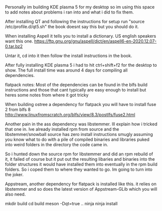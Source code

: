 Personally im building KDE plasma 5 for my desktop so im using this space to add notes about problems i ran into and what i did to fix them.

After installing QT and following the instructions for setup run "source /etc/profile.d/qt5.sh" the book doesnt say this but you should do it.



When installing Aspell it tells you to install a dictionary. US english speakers want this one. https://ftp.gnu.org/gnu/aspell/dict/en/aspell6-en-2020.12.07-0.tar.bz2

Untar it, cd into it then follow the install instructions in the book.

After fully installing KDE plasma 5 i had to hit ctrl+shift+f2 for the desktop to show. The full install time was around 4 days for compiling all dependencies. 


flatpack notes: Most of the dependencies can be found in the blfs build instructions and those that cant typically are easy enough to install but heres some notes from where it got tricky 

When building ostree a dependency for flatpack you will have to install fuse 2 from blfs 8 http://www.linuxfromscratch.org/blfs/view/8.3/postlfs/fuse2.html

Another pain in the ass dependency was libstemmer. Ill explain how i tricked that one in. Ive already installed rpm from source and the libstemmer/snowball source has zero install instructions smugly assuming you know what to do with a pile of compiled binaries and libraries puked into weird folders in the directory the code came in.

So i hunted down the source rpm for libstemmer and did an rpm rebuild of it, it failed of course but it put out the resulting libaries and binaries into the folder structures it would have installed them into eventually in the rpm build folders. So i coped them to where they wanted to go. Im going to turn into the joker.

Appstream, another dependency for flatpack is installed like this. it relies on libstemmer and so does the latest version of Appstream-GLib which you will also need.

mkdir build
cd build
meson -Dqt=true ..
ninja
ninja install


